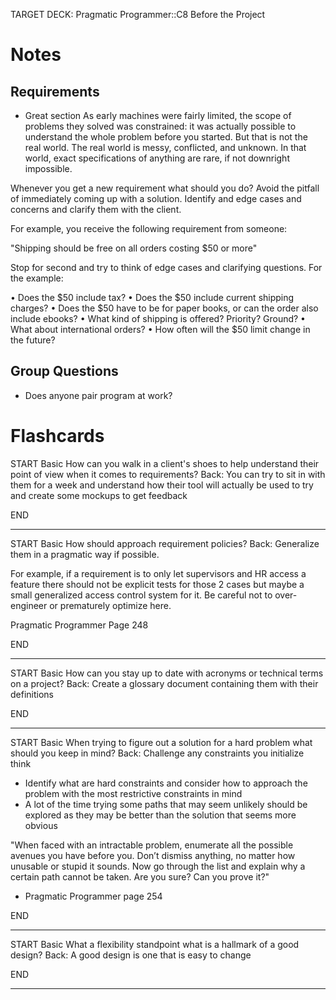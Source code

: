 TARGET DECK: Pragmatic Programmer::C8 Before the Project

# Notes
## Requirements
- Great section
As early machines were
fairly limited, the scope of problems they solved was constrained: it was
actually possible to understand the whole problem before you started.
But that is not the real world. The real world is messy, conflicted, and
unknown. In that world, exact specifications of anything are rare, if not
downright impossible.

Whenever you get a new requirement what should you do?
Avoid the pitfall of immediately coming up with a solution. Identify and edge cases and concerns and clarify them with the client.

For example, you receive the following requirement from someone:

"Shipping should be free on all orders costing $50 or more"

Stop for second and try to think of edge cases and clarifying questions. For the example:

• Does the $50 include tax?
• Does the $50 include current shipping charges?
• Does the $50 have to be for paper books, or can the order also include
ebooks?
• What kind of shipping is offered? Priority? Ground?
• What about international orders?
• How often will the $50 limit change in the future?


## Group Questions
- Does anyone pair program at work?

# Flashcards

START
Basic
How can you walk in a client's shoes to help understand their point of view when it comes to requirements?
Back: You can try to sit in with them for a week and understand how their tool will actually be used to try and create some mockups to get feedback
<!--ID: 1720551593865-->
END

------ 

START
Basic
How should approach requirement policies?
Back: Generalize them in a pragmatic way if possible. 

For example, if a requirement is to only let supervisors and HR access a feature there should not be explicit tests for those 2 cases but maybe a small generalized access control system for it.
Be careful not to over-engineer or prematurely optimize here.

Pragmatic Programmer Page 248
<!--ID: 1720551593878-->
END

----------

START
Basic
How can you stay up to date with acronyms or technical terms on a project?
Back: Create a glossary document containing them with their definitions
<!--ID: 1720551593880-->
END

---

START
Basic
When trying to figure out a solution for a hard problem what should you keep in mind?
Back:
 Challenge any constraints you initialize think
- Identify what are hard constraints and consider how to approach the problem with the most restrictive constraints in mind
- A lot of the time trying some paths that may seem unlikely should be explored as they may be better than the solution that seems more obvious

"When faced with an intractable problem, enumerate all the possible avenues you have before you. Don’t dismiss anything, no matter how unusable or stupid it sounds. Now go through the list and explain why a certain path cannot be taken. Are you sure? Can you prove it?"
- Pragmatic Programmer page 254
<!--ID: 1720551593884-->
END

---

START
Basic
What a flexibility standpoint what is a hallmark of a good design?
Back: A good design is one that is easy to change
<!--ID: 1720551593886-->
END

--- 
